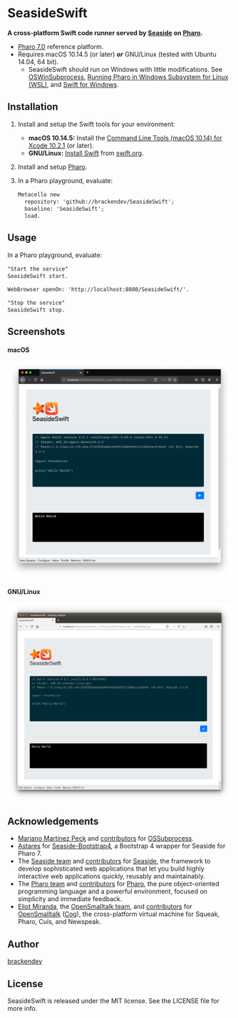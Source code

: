 SeasideSwift
============

**A cross-platform Swift code runner served by [Seaside](https://github.com/SeasideSt/Seaside) on [Pharo](http://pharo.org/).**

* [Pharo 7.0](http://pharo.org/) reference platform.
* Requires macOS 10.14.5 (or later) ***or*** GNU/Linux (tested with Ubuntu 14.04, 64 bit).
    * SeasideSwift should run on Windows with little modifications. See [OSWinSubprocess](https://github.com/pharo-contributions/OSWinSubprocess), [Running Pharo in Windows Subsystem for Linux (WSL)](https://fuhrmanator.github.io/2019/02/27/Pharo-in-WSL.html), and [Swift for Windows](http://swiftforwindows.github.io).

## Installation

1. Install and setup the Swift tools for your environment:
    * **macOS 10.14.5:** Install the [Command Line Tools (macOS 10.14) for Xcode 10.2.1](https://developer.apple.com/download/more/?=command%20line%20tools) (or later).
    * **GNU/Linux:** [Install Swift](https://www.swift.org/getting-started/#installing-swift) from [swift.org](https://www.swift.org/).
2. Install and setup [Pharo](http://pharo.org/).
3. In a Pharo playground, evaluate:

    ```smalltalk
    Metacello new 
      repository: 'github://brackendev/SeasideSwift';
      baseline: 'SeasideSwift';
      load.
    ```

## Usage


In a Pharo playground, evaluate:

```smalltalk
"Start the service"
SeasideSwift start.
```

```smalltalk
WebBrowser openOn: 'http://localhost:8080/SeasideSwift/'.
```

```smalltalk
"Stop the service"
SeasideSwift stop.
```

## Screenshots

#### macOS

![Screenshot](screenshot1.png)

#### GNU/Linux

![Screenshot](screenshot2.png)

## Acknowledgements

* [Mariano Martinez Peck](https://github.com/marianopeck) and [contributors](https://github.com/pharo-contributions/OSSubprocess/graphs/contributors) for [OSSubprocess](https://github.com/pharo-contributions/OSSubprocess).
* [Astares](https://github.com/astares) for [Seaside-Bootstrap4](https://github.com/astares/Seaside-Bootstrap4), a Bootstrap 4 wrapper for Seaside for Pharo 7.
* The [Seaside team](https://github.com/orgs/SeasideSt/people) and [contributors](https://github.com/SeasideSt/Seaside/graphs/contributors) for [Seaside](https://github.com/SeasideSt/Seaside), the framework to develop sophisticated web applications that let you build highly interactive web applications quickly, reusably and maintainably.
* The [Pharo team](https://github.com/orgs/pharo-project/people) and [contributors](https://github.com/pharo-project/pharo/graphs/contributors) for [Pharo](http://pharo.org/), the pure object-oriented programming language and a powerful environment, focused on simplicity and immediate feedback.
* [Eliot Miranda](http://www.mirandabanda.org/cogblog/microbio/), the [OpenSmalltalk team](https://github.com/orgs/OpenSmalltalk/people), and [contributors](https://github.com/OpenSmalltalk/opensmalltalk-vm/graphs/contributors) for [OpenSmalltalk](https://github.com/OpenSmalltalk/opensmalltalk-vm) ([Cog](http://www.mirandabanda.org/cogblog/about-cog/)), the cross-platform virtual machine for Squeak, Pharo, Cuis, and Newspeak.

## Author

[brackendev](https://www.github.com/brackendev)

## License

SeasideSwift is released under the MIT license. See the LICENSE file for more info.
